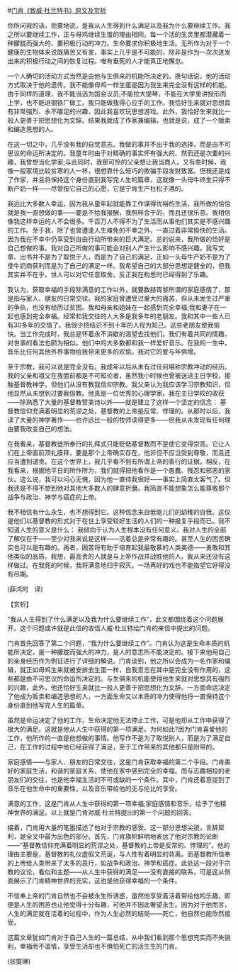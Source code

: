 #[门肯《致威·杜兰特书》原文及赏析](https://www.vrrw.net/wx/12377.html)

你所问我的话，扼要地说，是我从人生得到什么满足以及我为什么要继续工作。我之所以要继续工作，正与母鸡继续生蛋的理由相同。每一个活的生灵里都潜藏着一种朦胧而强大的、要积极行动的冲力。生命要求你积极地生活。无所作为对于一个健康的生物体来说既痛苦又有害，事实上几乎是不可能的，除非是作为一次次迸发出来的积极行动之间的恢复过程。唯有垂死的人才能真正地懈怠。

一个人确切的活动方式当然是由他与生俱来的机能所决定的。换句话说，他的活动方式取决于他的遗传。我不能像母鸡一样生蛋是因为我生来完全没有这样的机能。由于同样的道理，我不能当选为国会议员;不能拉大提琴，不能在大学里讲授形而上学，也不能进钢铁厂做工。我只能做我得心应手的工作。我恰好生来就对思想具有非常强烈、永不餍足的兴趣，因此我喜欢玩思想游戏。此外，我恰好生来就比一般人更善于把思想化为文辞。结果我就成了作家兼编辑，也就是说，成了一个贩卖和编造思想的人。

在这一切之中，几乎没有我的自觉意志。我做的事并不出于我的选择，而是由不可思议的命运所决定的。我童年时由于对精确的事实怀有强大的、然而还是次要的兴趣，我曾想当化学家;与此同时，我那可怜的父亲想让我当商人。又有些时候，我像一般家境比较贫寒的人一样，很想靠什么轻巧的欺骗手段发财致富。但我还是成了作家，并且将保持这个身份直到我写完人生的篇章，这就像一头母牛终生只得不断产奶一样——尽管按它自己的心愿，它是宁肯生产杜松子酒的。

我远比大多数人幸运，因为我从童年起就能靠工作谋得优裕的生活，我所做的恰恰就是我一直想做的事——要是不给我报酬，我照样会干的，而且还很乐意。我相信像我这样幸运的人不会很多。千百万人不得不为了生活而从事他们其实是不感兴趣的工作。至于我，除了也曾遭逢人生难免的不幸之外，一直过着非常愉快的生活。因为我在不幸中仍享受到自由行动所带来的巨大满足。总的说来，我所做的恰好是自己想做的事。我对自己所做的事可能会对别人产生什么影响不感兴趣。我写文章、出书并不是为了取悦于人，而是为了自己的满足，正如一头母牛产奶不是为了使牛奶商获利而是为了自己的满足一样。我希望自己的大部分思想是健全的，但我其实并不在乎。世人可以对它任意取舍。反正我在构思时已经得到了乐趣。



我认为，获取幸福的手段除满意的工作以外，就要数赫胥黎所谓的家庭感情了，那是指与家人、朋友的日常交往。我的家庭曾遭受过重大的痛苦，但从未发生过严重的争执，也没有经历过贫困。我和母亲和姐妹在一起感到完全幸福;我和妻子在一起也感到完全幸福。经常和我交往的人大多是我多年的老朋友。我和其中一些人已有30多年的交情了。我很少把结识不到十年的人视为知己。这些老朋友使我愉快。当工作完成时，我总是怀着永不消歇的渴望去找他们。我们有着共同的情趣，对世事的看法也颇为相似。他们中的大多数都和我一样爱好音乐。在我的一生中，音乐比任何其他外界事物给我带来更多的欢愉。我对它的爱与年俱增。

至于宗教，我可以说是完全没有。我成年以后从未有过任何堪称宗教冲动的经历。我的父亲和祖父在我面前都是不可知论者，虽然我小时候也曾被送进主日学校，接触基督教神学，但他们从没有教我信仰宗教。我父亲认为我应该学习宗教知识，但他显然从未想到过要我信教。他真是一位优秀的心理学家。我在主日学校的收获——除熟悉了大量的基督教赞美诗以外——就是建立了这样一个坚定的信念： 基督教信仰充满着明显的荒谬之处，基督教的上帝是反常、悖理的。从那时以后，我读了大量的神学著作——也许远比一般的牧师读得更多——但我从未发现有任何理由要我改变自己的想法。

在我看来，基督教徒所奉行的礼拜式只能贬低基督教而不是使它变得崇高。它让人们在上帝面前顶礼膜拜，要是那个上帝确实存在，他非但不应当受到尊敬，而且还应当遭到谴责。在这个世界上，我几乎看不到有所谓上帝的善行的证据。相反，在我看来，根据他平日的所作所为，我们就得把他看作是一个愚蠢、残忍和邪恶的家伙。这么说，我可以问心无愧，因为他一直待我很好——事实上简直太客气了。但我还是不得不想到他对其他大多数人的肆意折磨。我简直不能想象怎么能尊敬那个战争与政治、神学与癌症的上帝。

我不相信有什么永生，也不想得到它。这种信念来自低能儿们的幼稚的自我。这仅是他们以基督教的形式对于在世上享受较好生活的人们的一种报复手段而已。我不知道人生的意义是什么： 我倾向于认为人生根本没有任何意义。我对人生的全部了解仅在于——至少对我来说是这样——活着总是非常有趣的。甚至人生的困苦确实也可以是有趣的。再者，困苦将有助于培育起我最敬慕的人类美德——勇敢和其他类似的品质。我想，最高贵的人就是与上帝作战并战胜他的人。我从来还没有这样做过。在我死的时候，我将满意地归于寂灭。一场再好的戏也不能指望它好得没有尽期。

(薛鸿时　译)

【赏析】

“我从人生得到了什么满足以及我为什么要继续工作”，此文都围绕着这个问题展开。这个问题或许就是此信的收信人威·杜兰特给门肯的来信中提出的问题。

门肯首先回答了第二个问题，“我为什么要继续工作”。门肯认为这是生命本质的机能所决定，是一种朦胧而强大的冲力，是人的意志所不能决定的。接下来他用自己的亲身经历作为例证进行了详细的解说。门肯谈到，他之所以会成为一名作家和编辑，就正如母鸡生来就被安排去生蛋一样，自我意志在其中是完全没有作用的，这些都是由不可思议的命运所决定的。与生俱来的机能使得他生来就对思想具有强烈的兴趣，此外，他还恰好生来就比一般人更善于把思想化为文辞。一方面命运决定了他成为贩卖和编造思想的人，一方面生命又以本质的冲力使得他将一直保持这个身份直到他写完人生的篇章。

虽然是命运决定了他的工作，生命决定他无法停止工作，可是他却从工作中获得了极大的满足。这就是他从人生中获得的第一项满足。为何如此?因为门肯喜爱他的工作，他所作的一直是他想做的事情。他写作不是为了取悦别人，而是为了满足自己，在工作的过程中他已经获得了满足，至于工作带来的其他都只是附带的。

家庭感情——与家人、朋友的日常交往，这是门肯获取幸福的第二个手段。门肯美好的家庭生活，和谐的家庭关系，使他在家中感到完全的幸福。而与志趣相投的老朋友们的交往，也是他幸福生活的不可或缺的一个条件。其中，门肯还着意提到了音乐在他生命中的重要性，以及音乐带给他的无与伦比的享受。

满意的工作，这是门肯从人生中获得的第一项幸福;家庭感情和音乐，给予了他精神世界的满足。以上就是门肯对威·杜兰特提出的第一个问题的回答。

接着，门肯用大量的笔墨描述了他对于宗教的感受。这一部分思想尖锐，言辞犀利，是全文中最为出色的部分。首先，门肯旗帜鲜明地表达了他对宗教的论断——“基督教信仰充满着明显的荒谬之处，基督教的上帝是反常的、悖理的”。他的理由主要是，基督教的礼仪虚假又荒诞，与人性有着明显的背离。而基督教所信奉的上帝给人类带来了太多的恶行，如战争和政治、神学和癌症。此处这一段对于宗教的议论，看似和主题——从人生中获得的满足——没有直接的联系，可是这从侧面展示了门肯精神世界的充实，这也是他获得幸福的一个条件。

不信奉上帝的门肯自然也不会被永生所诱惑，虽然他享受着活着带给他的乐趣，即便是人生的困苦也让他觉得十分有趣，可他并不因此奢望永生。因为对于他而言，人生的满足就在活着的过程中，作为人生必然的结局——死亡，他自然也能欣然接受。

这篇文章犹如门肯对于自己人生的一篇总结，从中我们看到那个思想充实而不失锐利，幸福而不滥情，享受生活却也不惧怕死亡的活生生的门肯。

(张燮琳)

